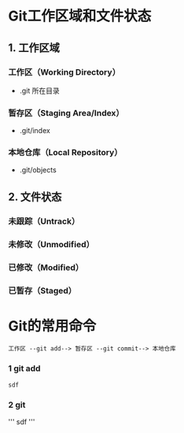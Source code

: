 # Git工作区域和文件状态

## 1. 工作区域

### 工作区（Working Directory）

* .git 所在目录
    
### 暂存区（Staging Area/Index）

* .git/index

### 本地仓库（Local Repository）

* .git/objects

## 2. 文件状态

### 未跟踪（Untrack）

### 未修改（Unmodified）

### 已修改（Modified）

### 已暂存（Staged）

# Git的常用命令

    工作区 --git add--> 暂存区 --git commit--> 本地仓库

### 1 git add
    
    sdf

### 2 git 

'''
sdf
'''


